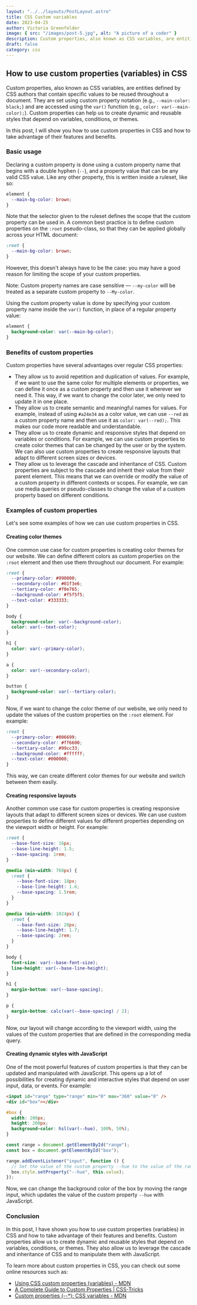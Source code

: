 ```yaml
---
layout: "../../layouts/PostLayout.astro"
title: CSS Custom variables
date: 2023-04-25
author: Victoria Greenfelder
image: { src: "/images/post-5.jpg", alt: "A picture of a coder" }
description: Custom properties, also known as CSS variables, are entities defined by CSS authors that contain specific values to be reused throughout a document.
draft: false
category: css
---
```


## How to use custom properties (variables) in CSS

Custom properties, also known as CSS variables, are entities defined by CSS authors that contain specific values to be reused throughout a document. They are set using custom property notation (e.g., `--main-color: black;`) and are accessed using the `var()` function (e.g., `color: var(--main-color);`). Custom properties can help us to create dynamic and reusable styles that depend on variables, conditions, or themes.

In this post, I will show you how to use custom properties in CSS and how to take advantage of their features and benefits.

### Basic usage

Declaring a custom property is done using a custom property name that begins with a double hyphen (`--`), and a property value that can be any valid CSS value. Like any other property, this is written inside a ruleset, like so:

```css
element {
  --main-bg-color: brown;
}
```

Note that the selector given to the ruleset defines the scope that the custom property can be used in. A common best practice is to define custom properties on the `:root` pseudo-class, so that they can be applied globally across your HTML document:

```css
:root {
  --main-bg-color: brown;
}
```

However, this doesn't always have to be the case: you may have a good reason for limiting the scope of your custom properties.

Note: Custom property names are case sensitive — `--my-color` will be treated as a separate custom property to `--My-color`.

Using the custom property value is done by specifying your custom property name inside the `var()` function, in place of a regular property value:

```css
element {
  background-color: var(--main-bg-color);
}
```

### Benefits of custom properties

Custom properties have several advantages over regular CSS properties:

- They allow us to avoid repetition and duplication of values. For example, if we want to use the same color for multiple elements or properties, we can define it once as a custom property and then use it wherever we need it. This way, if we want to change the color later, we only need to update it in one place.
- They allow us to create semantic and meaningful names for values. For example, instead of using `#a24e34` as a color value, we can use `--red` as a custom property name and then use it as `color: var(--red);`. This makes our code more readable and understandable.
- They allow us to create dynamic and responsive styles that depend on variables or conditions. For example, we can use custom properties to create color themes that can be changed by the user or by the system. We can also use custom properties to create responsive layouts that adapt to different screen sizes or devices.
- They allow us to leverage the cascade and inheritance of CSS. Custom properties are subject to the cascade and inherit their value from their parent element. This means that we can override or modify the value of a custom property in different contexts or scopes. For example, we can use media queries or pseudo-classes to change the value of a custom property based on different conditions.

### Examples of custom properties

Let's see some examples of how we can use custom properties in CSS.

#### Creating color themes

One common use case for custom properties is creating color themes for our website. We can define different colors as custom properties on the `:root` element and then use them throughout our document. For example:

```css
:root {
  --primary-color: #990000;
  --secondary-color: #01f3e6;
  --tertiary-color: #f0e765;
  --background-color: #f5f5f5;
  --text-color: #333333;
}

body {
  background-color: var(--background-color);
  color: var(--text-color);
}

h1 {
  color: var(--primary-color);
}

a {
  color: var(--secondary-color);
}

button {
  background-color: var(--tertiary-color);
}
```

Now, if we want to change the color theme of our website, we only need to update the values of the custom properties on the `:root` element. For example:

```css
:root {
  --primary-color: #006699;
  --secondary-color: #ff6600;
  --tertiary-color: #99cc33;
  --background-color: #ffffff;
  --text-color: #000000;
}
```

This way, we can create different color themes for our website and switch between them easily.

#### Creating responsive layouts

Another common use case for custom properties is creating responsive layouts that adapt to different screen sizes or devices. We can use custom properties to define different values for different properties depending on the viewport width or height. For example:

```css
:root {
  --base-font-size: 16px;
  --base-line-height: 1.5;
  --base-spacing: 1rem;
}

@media (min-width: 768px) {
  :root {
    --base-font-size: 18px;
    --base-line-height: 1.6;
    --base-spacing: 1.5rem;
  }
}

@media (min-width: 1024px) {
  :root {
    --base-font-size: 20px;
    --base-line-height: 1.7;
    --base-spacing: 2rem;
  }
}

body {
  font-size: var(--base-font-size);
  line-height: var(--base-line-height);
}

h1 {
  margin-bottom: var(--base-spacing);
}

p {
  margin-bottom: calc(var(--base-spacing) / 2);
}
```

Now, our layout will change according to the viewport width, using the values of the custom properties that are defined in the corresponding media query.

#### Creating dynamic styles with JavaScript

One of the most powerful features of custom properties is that they can be updated and manipulated with JavaScript. This opens up a lot of possibilities for creating dynamic and interactive styles that depend on user input, data, or events. For example:

```html
<input id="range" type="range" min="0" max="360" value="0" />
<div id="box"></div>
```

```css
#box {
  width: 200px;
  height: 200px;
  background-color: hsl(var(--hue), 100%, 50%);
}
```

```js
const range = document.getElementById("range");
const box = document.getElementById("box");

range.addEventListener("input", function () {
  // Set the value of the custom property --hue to the value of the range input
  box.style.setProperty("--hue", this.value);
});
```

Now, we can change the background color of the box by moving the range input, which updates the value of the custom property `--hue` with JavaScript.

### Conclusion

In this post, I have shown you how to use custom properties (variables) in CSS and how to take advantage of their features and benefits. Custom properties allow us to create dynamic and reusable styles that depend on variables, conditions, or themes. They also allow us to leverage the cascade and inheritance of CSS and to manipulate them with JavaScript.

To learn more about custom properties in CSS, you can check out some online resources such as:

- [Using CSS custom properties (variables) - MDN](https://developer.mozilla.org/en-US/docs/Web/CSS/Using_CSS_custom_properties)
- [A Complete Guide to Custom Properties | CSS-Tricks](https://css-tricks.com/a-complete-guide-to-custom-properties/)
- [Custom properties (--\*): CSS variables - MDN](https://developer.mozilla.org/en-US/docs/Web/CSS/--*)
